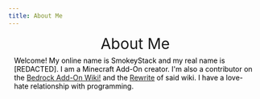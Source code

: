 ```yaml
---
title: About Me
---
```


<div id="main-page" class="plainlinks main-page">
    <div id="mp-1" class="mp-section">
        <div class="wiki-header" style="text-align: center">
            <span style="font-size: 30px">About Me</span>
        </div>
        <div style="margin: 0.5em 0.8em;">
            <span style="color: #000000">Welcome! My online name is SmokeyStack and my real name is [REDACTED]. I am a Minecraft Add-On creator. I'm also a contributor on the <a href="https://wiki.bedrock.dev/" target="_blank">Bedrock Add-On Wiki!</a> and the <a href="https://bedrock-oss.github.io/bedrock-wiki-vite/" target="_blank">Rewrite</a> of said wiki. I have a love-hate relationship with programming.</span>
        </div>
    </div>
</div>